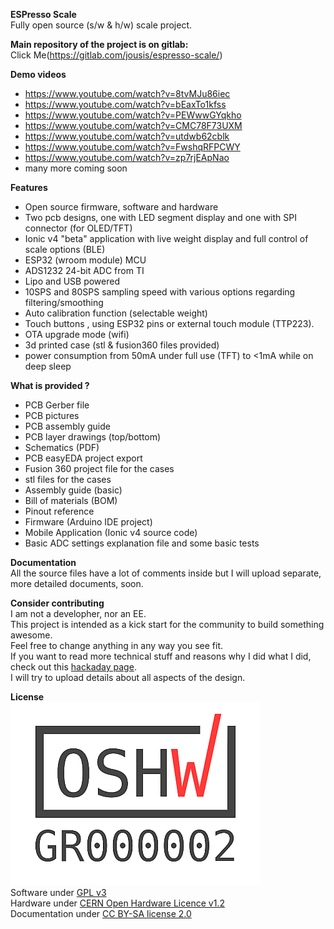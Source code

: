  **ESPresso Scale**  
Fully open source (s/w & h/w) scale project.
  
  
**Main repository of the project is on gitlab:**  
Click Me(https://gitlab.com/jousis/espresso-scale/)  
  
     
**Demo videos**
- https://www.youtube.com/watch?v=8tvMJu86iec
- https://www.youtube.com/watch?v=bEaxTo1kfss
- https://www.youtube.com/watch?v=PEWwwGYqkho
- https://www.youtube.com/watch?v=CMC78F73UXM
- https://www.youtube.com/watch?v=utdwb62cblk
- https://www.youtube.com/watch?v=FwshqRFPCWY
- https://www.youtube.com/watch?v=zp7rjEApNao
- many more coming soon



**Features**
- Open source firmware, software and hardware
- Two pcb designs, one with LED segment display and one with SPI connector (for OLED/TFT)
- Ionic v4 "beta" application with live weight display and full control of scale options (BLE)
- ESP32 (wroom module) MCU
- ADS1232 24-bit ADC from TI
- Lipo and USB powered
- 10SPS and 80SPS sampling speed with various options regarding filtering/smoothing
- Auto calibration function (selectable weight)
- Touch buttons , using ESP32 pins or external touch module (TTP223).
- OTA upgrade mode (wifi)
- 3d printed case (stl & fusion360 files provided)
- power consumption from 50mA under full use (TFT) to <1mA while on deep sleep



**What is provided ?**
- PCB Gerber file
- PCB pictures
- PCB assembly guide
- PCB layer drawings (top/bottom)
- Schematics (PDF)
- PCB easyEDA project export
- Fusion 360 project file for the cases
- stl files for the cases
- Assembly guide (basic)
- Bill of materials (BOM)
- Pinout reference
- Firmware (Arduino IDE project)
- Mobile Application (Ionic v4 source code)
- Basic ADC settings explanation file and some basic tests


  

**Documentation**  
All the source files have a lot of comments inside but I will upload separate, more detailed documents, soon.

  


**Consider contributing**  
I am not a developher, nor an EE.  
This project is intended as a kick start for the community to build something awesome.  
Feel free to change anything in any way you see fit.  
If you want to read more technical stuff and reasons why I did what I did, check out this [hackaday page](https://hackaday.io/project/164256-espresso-scale).  
I will try to upload details about all aspects of the design.  

  
**License**  
![OSHW Certification](Hardware/OSHW_mark_GR000002_medium.png)  
Software under [GPL v3](https://gitlab.com/jousis/espresso-scale/blob/master/LICENSE)  
Hardware under [CERN Open Hardware Licence v1.2](https://gitlab.com/jousis/espresso-scale/blob/master/hw-LICENSE)  
Documentation under [CC BY-SA license 2.0](https://creativecommons.org/licenses/by-sa/2.0/)
